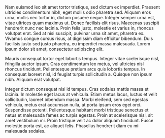  Nam euismod leo sit amet tortor tristique, sed dictum ex imperdiet. Praesent ultricies condimentum nibh, eget mollis odio pharetra sed. Aliquam eros urna, mollis nec tortor in, dictum posuere neque. Integer semper urna est, vitae ultrices quam maximus ut. Donec facilisis elit risus. Maecenas suscipit hendrerit nunc nec lacinia. Proin felis justo, molestie et varius in, rhoncus volutpat erat. Sed at nisi suscipit, pulvinar urna sit amet, pharetra ex. Vivamus congue cursus risus, at dignissim diam efficitur bibendum. Duis facilisis justo sed justo pharetra, eu imperdiet massa malesuada. Lorem ipsum dolor sit amet, consectetur adipiscing elit.

Mauris consequat tortor eget lobortis tempus. Integer vitae scelerisque nisl, fringilla auctor ipsum. Cras condimentum leo metus, vel ultricies nisl rhoncus tincidunt. Pellentesque pretium arcu quis lobortis tempus. In consequat laoreet nisl, id feugiat turpis sollicitudin a. Quisque non ipsum nibh. Aliquam erat volutpat.

Integer dictum consequat nisi id tempus. Cras sodales mattis massa et lacinia. In molestie eget lacus at vehicula. Etiam metus lacus, luctus et velit sollicitudin, laoreet bibendum massa. Morbi eleifend, sem sed egestas vehicula, metus erat accumsan nulla, at porta ipsum eros eget orci. Suspendisse potenti. Pellentesque habitant morbi tristique senectus et netus et malesuada fames ac turpis egestas. Proin at scelerisque nisl, sit amet vestibulum mi. Proin tristique velit ac dolor aliquam tincidunt. Fusce molestie porta est, ac aliquet felis. Phasellus hendrerit diam eu mi malesuada sodales. 